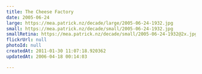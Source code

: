 ```yaml
---
title: The Cheese Factory
date: 2005-06-24
large: https://mea.patrick.nz/decade/large/2005-06-24-1932.jpg
small: https://mea.patrick.nz/decade/small/2005-06-24-1932.jpg
smallRetina: https://mea.patrick.nz/decade/small/2005-06-24-1932@2x.jpg
flickrUrl: null
photoId: null
createdAt: 2011-01-30 11:07:18.920362
updatedAt: 2006-04-18 00:14:03

---
```


